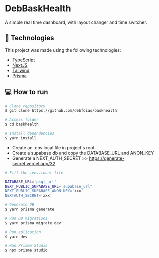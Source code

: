 # DebBaskHealth

A simple real time dashboard, with layout changer and time switcher.

## :rocket: Technologies

This project was made using the following technologies:

- [TypeScript](https://www.typescriptlang.org/)
- [NextJS](https://nextjs.org/)
- [Tailwind](https://tailwindcss.com/)
- [Prisma](https://prisma.io/)

## :computer: How to run

```bash
# Clone repository
$ git clone https://github.com/debfdias/baskhealth

# Access folder
$ cd baskhealth
```

```bash
# Install dependencies
$ yarn install
```


- Create an .env.local file in project's root.
- Create a supabase db and copy the DATABASE_URL and ANON_KEY
- Generate a NEXT_AUTH_SECRET >> https://generate-secret.vercel.app/32


```bash
# Fill the .env.local file

DATABASE_URL='psql_url'
NEXT_PUBLIC_SUPABASE_URL='supabase_url"
NEXT_PUBLIC_SUPABASE_ANON_KEY='xxx'
NEXTAUTH_SECRET='xxx'

```

```bash
# Generate DB
$ yarn prisma generate

# Run DB migrations
$ yarn prisma migrate dev

# Run aplication
$ yarn dev

# Run Prisma Studio
$ npx prisma studio

```

